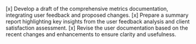 [x] Develop a draft of the comprehensive metrics documentation, integrating user feedback and proposed changes.
[x] Prepare a summary report highlighting key insights from the user feedback analysis and client satisfaction assessment.
[x] Revise the user documentation based on the recent changes and enhancements to ensure clarity and usefulness.